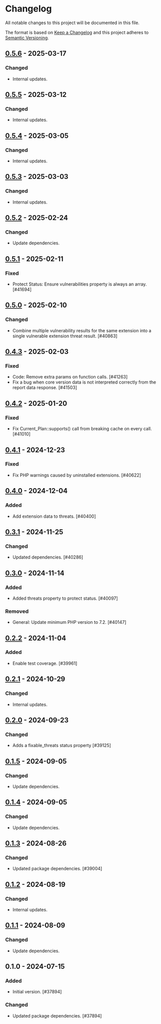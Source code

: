 # Changelog

All notable changes to this project will be documented in this file.

The format is based on [Keep a Changelog](https://keepachangelog.com/en/1.0.0/)
and this project adheres to [Semantic Versioning](https://semver.org/spec/v2.0.0.html).

## [0.5.6] - 2025-03-17
### Changed
- Internal updates.

## [0.5.5] - 2025-03-12
### Changed
- Internal updates.

## [0.5.4] - 2025-03-05
### Changed
- Internal updates.

## [0.5.3] - 2025-03-03
### Changed
- Internal updates.

## [0.5.2] - 2025-02-24
### Changed
- Update dependencies.

## [0.5.1] - 2025-02-11
### Fixed
- Protect Status: Ensure vulnerabilities property is always an array. [#41694]

## [0.5.0] - 2025-02-10
### Changed
- Combine multiple vulnerability results for the same extension into a single vulnerable extension threat result. [#40863]

## [0.4.3] - 2025-02-03
### Fixed
- Code: Remove extra params on function calls. [#41263]
- Fix a bug when core version data is not interpreted correctly from the report data response. [#41503]

## [0.4.2] - 2025-01-20
### Fixed
- Fix Current_Plan::supports() call from breaking cache on every call. [#41010]

## [0.4.1] - 2024-12-23
### Fixed
- Fix PHP warnings caused by uninstalled extensions. [#40622]

## [0.4.0] - 2024-12-04
### Added
- Add extension data to threats. [#40400]

## [0.3.1] - 2024-11-25
### Changed
- Updated dependencies. [#40286]

## [0.3.0] - 2024-11-14
### Added
- Added threats property to protect status. [#40097]

### Removed
- General: Update minimum PHP version to 7.2. [#40147]

## [0.2.2] - 2024-11-04
### Added
- Enable test coverage. [#39961]

## [0.2.1] - 2024-10-29
### Changed
- Internal updates.

## [0.2.0] - 2024-09-23
### Changed
- Adds a fixable_threats status property [#39125]

## [0.1.5] - 2024-09-05
### Changed
- Update dependencies.

## [0.1.4] - 2024-09-05
### Changed
- Update dependencies.

## [0.1.3] - 2024-08-26
### Changed
- Updated package dependencies. [#39004]

## [0.1.2] - 2024-08-19
### Changed
- Internal updates.

## [0.1.1] - 2024-08-09
### Changed
- Update dependencies.

## 0.1.0 - 2024-07-15
### Added
- Initial version. [#37894]

### Changed
- Updated package dependencies. [#37894]

[0.5.6]: https://github.com/Automattic/jetpack-protect-status/compare/v0.5.5...v0.5.6
[0.5.5]: https://github.com/Automattic/jetpack-protect-status/compare/v0.5.4...v0.5.5
[0.5.4]: https://github.com/Automattic/jetpack-protect-status/compare/v0.5.3...v0.5.4
[0.5.3]: https://github.com/Automattic/jetpack-protect-status/compare/v0.5.2...v0.5.3
[0.5.2]: https://github.com/Automattic/jetpack-protect-status/compare/v0.5.1...v0.5.2
[0.5.1]: https://github.com/Automattic/jetpack-protect-status/compare/v0.5.0...v0.5.1
[0.5.0]: https://github.com/Automattic/jetpack-protect-status/compare/v0.4.3...v0.5.0
[0.4.3]: https://github.com/Automattic/jetpack-protect-status/compare/v0.4.2...v0.4.3
[0.4.2]: https://github.com/Automattic/jetpack-protect-status/compare/v0.4.1...v0.4.2
[0.4.1]: https://github.com/Automattic/jetpack-protect-status/compare/v0.4.0...v0.4.1
[0.4.0]: https://github.com/Automattic/jetpack-protect-status/compare/v0.3.1...v0.4.0
[0.3.1]: https://github.com/Automattic/jetpack-protect-status/compare/v0.3.0...v0.3.1
[0.3.0]: https://github.com/Automattic/jetpack-protect-status/compare/v0.2.2...v0.3.0
[0.2.2]: https://github.com/Automattic/jetpack-protect-status/compare/v0.2.1...v0.2.2
[0.2.1]: https://github.com/Automattic/jetpack-protect-status/compare/v0.2.0...v0.2.1
[0.2.0]: https://github.com/Automattic/jetpack-protect-status/compare/v0.1.5...v0.2.0
[0.1.5]: https://github.com/Automattic/jetpack-protect-status/compare/v0.1.4...v0.1.5
[0.1.4]: https://github.com/Automattic/jetpack-protect-status/compare/v0.1.3...v0.1.4
[0.1.3]: https://github.com/Automattic/jetpack-protect-status/compare/v0.1.2...v0.1.3
[0.1.2]: https://github.com/Automattic/jetpack-protect-status/compare/v0.1.1...v0.1.2
[0.1.1]: https://github.com/Automattic/jetpack-protect-status/compare/v0.1.0...v0.1.1
